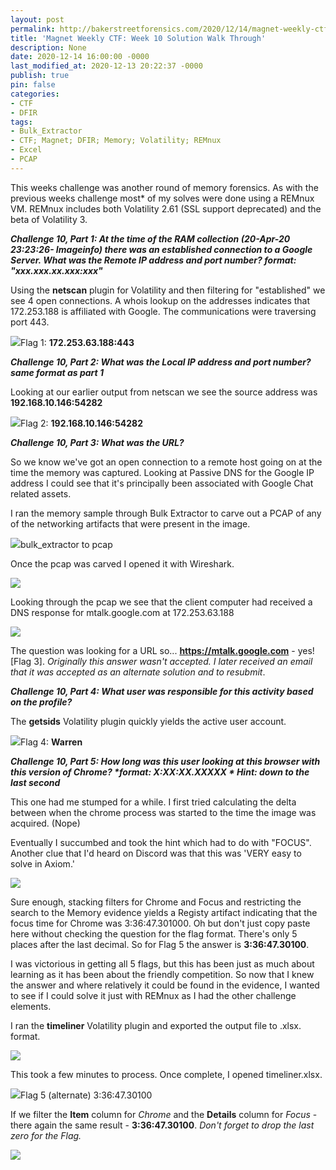 ```yaml
---
layout: post
permalink: http://bakerstreetforensics.com/2020/12/14/magnet-weekly-ctf-week-10-solution-walk-through/
title: 'Magnet Weekly CTF: Week 10 Solution Walk Through'
description: None
date: 2020-12-14 16:00:00 -0000
last_modified_at: 2020-12-13 20:22:37 -0000
publish: true
pin: false
categories:
- CTF
- DFIR
tags:
- Bulk_Extractor
- CTF; Magnet; DFIR; Memory; Volatility; REMnux
- Excel
- PCAP
---
```

This weeks challenge was another round of memory forensics. As with the previous weeks challenge most* of my solves were done using a REMnux VM. REMnux includes both Volatility 2.61 (SSL support deprecated) and the beta of Volatility 3. 

**_Challenge 10, Part 1: At the time of the RAM collection (20-Apr-20 23:23:26- Imageinfo) there was an established connection to a Google Server. What was the Remote IP address and port number? format: "xxx.xxx.xx.xxx:xxx"_**

Using the **netscan** plugin for Volatility and then filtering for "established" we see 4 open connections. A whois lookup on the addresses indicates that 172.253.188 is affiliated with Google. The communications were traversing port 443. 

![](https://bakerstreetforensics.com/wp-content/uploads/2020/12/flag-1-and-2.png?w=1024)Flag 1: **172.253.63.188:443**

**_Challenge 10, Part 2: What was the Local IP address and port number? same format as part 1_**

Looking at our earlier output from netscan we see the source address was **192.168.10.146:54282**

![](https://bakerstreetforensics.com/wp-content/uploads/2020/12/flag-2.png?w=1024)Flag 2: **192.168.10.146:54282**

**_Challenge 10, Part 3: What was the URL?_**

So we know we've got an open connection to a remote host going on at the time the memory was captured. Looking at Passive DNS for the Google IP address I could see that it's principally been associated with Google Chat related assets.

I ran the memory sample through Bulk Extractor to carve out a PCAP of any of the networking artifacts that were present in the image.

![](https://bakerstreetforensics.com/wp-content/uploads/2020/12/be-to-pcap.png?w=1024)bulk_extractor to pcap

Once the pcap was carved I opened it with Wireshark.

![](https://bakerstreetforensics.com/wp-content/uploads/2020/12/wireshark-open.png?w=1024)

Looking through the pcap we see that the client computer had received a DNS response for mtalk.google.com at 172.253.63.188

![](https://bakerstreetforensics.com/wp-content/uploads/2020/12/pcap.png?w=1024)

The question was looking for a URL so... **https://mtalk.google.com** \- yes! [Flag 3]. _Originally this answer wasn't accepted. I later received an email that it was accepted as an alternate solution and to resubmit_. 

**_Challenge 10, Part 4: What user was responsible for this activity based on the profile?_**

The **getsids** Volatility plugin quickly yields the active user account.

![](https://bakerstreetforensics.com/wp-content/uploads/2020/12/getsids.png?w=1024)Flag 4: **Warren**

**_Challenge 10, Part 5: How long was this user looking at this browser with this version of Chrome? *format: X:XX:XX.XXXXX * Hint: down to the last second_**

This one had me stumped for a while. I first tried calculating the delta between when the chrome process was started to the time the image was acquired. (Nope)

Eventually I succumbed and took the hint which had to do with "FOCUS". Another clue that I'd heard on Discord was that this was 'VERY easy to solve in Axiom.'

![](https://bakerstreetforensics.com/wp-content/uploads/2020/12/focus.png?w=1024)

Sure enough, stacking filters for Chrome and Focus and restricting the search to the Memory evidence yields a Registy artifact indicating that the focus time for Chrome was 3:36:47.301000. Oh but don't just copy paste here without checking the question for the flag format. There's only 5 places after the last decimal. So for Flag 5 the answer is **3:36:47.30100**.

I was victorious in getting all 5 flags, but this has been just as much about learning as it has been about the friendly competition. So now that I knew the answer and where relatively it could be found in the evidence, I wanted to see if I could solve it just with REMnux as I had the other challenge elements.

I ran the **timeliner** Volatility plugin and exported the output file to .xlsx. format.

![](https://bakerstreetforensics.com/wp-content/uploads/2020/12/timeliner.png?w=1024)

This took a few minutes to process. Once complete, I opened timeliner.xlsx.

![](https://bakerstreetforensics.com/wp-content/uploads/2020/12/flag5-excel.png?w=1024)Flag 5 (alternate) 3:36:47.30100

If we filter the **Item** column for _Chrome_ and the **Details** column for _Focus_ \- there again the same result - **3:36:47.30100**. _Don't forget to drop the last zero for the Flag._

![](https://bakerstreetforensics.com/wp-content/uploads/2020/12/bbc069ed-94f0-4546-8f55-bc28a38c84a8.jpeg?w=1024)
